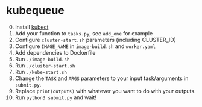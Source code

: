 # kubequeue

0. Install [kubect](https://kubernetes.io/docs/tasks/tools/install-kubectl/)
1. Add your function to `tasks.py`, see `add_one` for example
2. Configure `cluster-start.sh` parameters (including CLUSTER_ID)
3. Configure `IMAGE_NAME` in `image-build.sh` and `worker.yaml`
4. Add dependencies to Dockerfile
5. Run `./image-build.sh`
6. Run `./cluster-start.sh`
7. Run `./kube-start.sh`
8. Change the `TASK` and `ARGS` parameters to your input task/arguments in `submit.py`.
9. Replace `print(outputs)` with whatever you want to do with your outputs.
10. Run `python3 submit.py` and wait!
